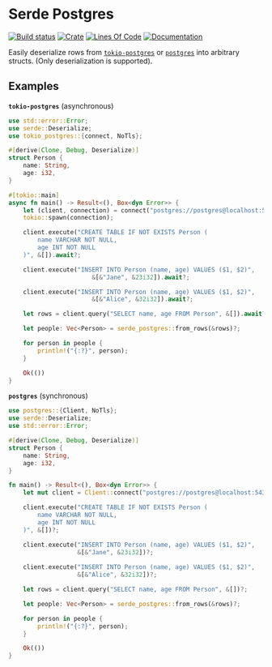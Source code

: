 # Serde Postgres
[![Build status](https://img.shields.io/travis/1aim/serde_postgres.svg?branch=master)](https://travis-ci.org/1aim/serde_postgres)
[![Crate](https://img.shields.io/crates/d/serde_postgres.svg)](https://crates.io/crates/serde_postgres)
[![Lines Of Code](https://tokei.rs/b1/github/1aim/serde_postgres?category=code)](https://github.com/Aaronepower/tokei)
[![Documentation](https://docs.rs/serde_postgres/badge.svg)](https://docs.rs/serde_postgres/)

Easily deserialize rows from [`tokio-postgres`](//docs.rs/tokio-postgres) or [`postgres`](//docs.rs/postgres) into
arbitrary structs. (Only deserialization is supported).

## Examples

**`tokio-postgres`** (asynchronous)

```rust
use std::error::Error;
use serde::Deserialize;
use tokio_postgres::{connect, NoTls};

#[derive(Clone, Debug, Deserialize)]
struct Person {
    name: String,
    age: i32,
}

#[tokio::main]
async fn main() -> Result<(), Box<dyn Error>> {
    let (client, connection) = connect("postgres://postgres@localhost:5432", NoTls).await?;
    tokio::spawn(connection);

    client.execute("CREATE TABLE IF NOT EXISTS Person (
        name VARCHAR NOT NULL,
        age INT NOT NULL
    )", &[]).await?;

    client.execute("INSERT INTO Person (name, age) VALUES ($1, $2)",
                       &[&"Jane", &23i32]).await?;

    client.execute("INSERT INTO Person (name, age) VALUES ($1, $2)",
                       &[&"Alice", &32i32]).await?;

    let rows = client.query("SELECT name, age FROM Person", &[]).await?;

    let people: Vec<Person> = serde_postgres::from_rows(&rows)?;

    for person in people {
        println!("{:?}", person);
    }

    Ok(())
}
```

**`postgres`** (synchronous)

```rust
use postgres::{Client, NoTls};
use serde::Deserialize;
use std::error::Error;

#[derive(Clone, Debug, Deserialize)]
struct Person {
    name: String,
    age: i32,
}

fn main() -> Result<(), Box<dyn Error>> {
    let mut client = Client::connect("postgres://postgres@localhost:5432", NoTls)?;

    client.execute("CREATE TABLE IF NOT EXISTS Person (
        name VARCHAR NOT NULL,
        age INT NOT NULL
    )", &[])?;

    client.execute("INSERT INTO Person (name, age) VALUES ($1, $2)",
                   &[&"Jane", &23i32])?;
    
    client.execute("INSERT INTO Person (name, age) VALUES ($1, $2)",
                   &[&"Alice", &32i32])?;

    let rows = client.query("SELECT name, age FROM Person", &[])?;

    let people: Vec<Person> = serde_postgres::from_rows(&rows)?;

    for person in people {
        println!("{:?}", person);
    }

    Ok(())
}
```